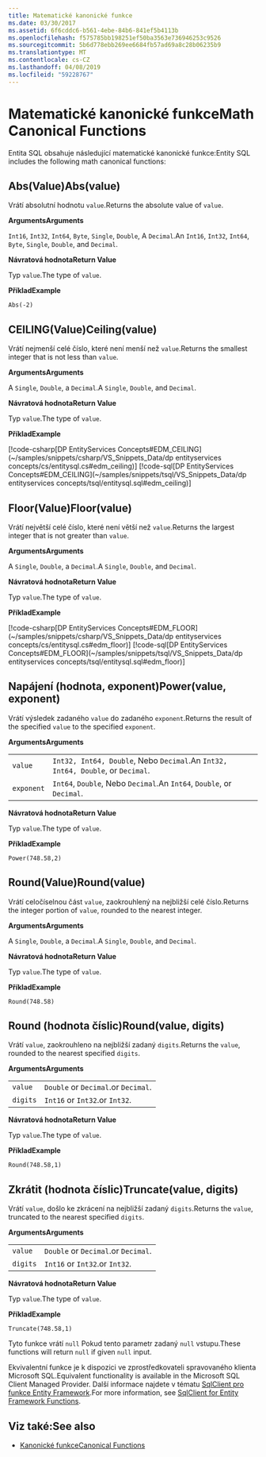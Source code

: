 ```yaml
---
title: Matematické kanonické funkce
ms.date: 03/30/2017
ms.assetid: 6f6cddc6-b561-4ebe-84b6-841ef5b4113b
ms.openlocfilehash: f575785bb198251ef50ba3563e736946253c9526
ms.sourcegitcommit: 5b6d778ebb269ee6684fb57ad69a8c28b06235b9
ms.translationtype: MT
ms.contentlocale: cs-CZ
ms.lasthandoff: 04/08/2019
ms.locfileid: "59228767"
---
```

# <a name="math-canonical-functions"></a><span data-ttu-id="78a08-102">Matematické kanonické funkce</span><span class="sxs-lookup"><span data-stu-id="78a08-102">Math Canonical Functions</span></span>

<span data-ttu-id="78a08-103">Entita SQL obsahuje následující matematické kanonické funkce:</span><span class="sxs-lookup"><span data-stu-id="78a08-103">Entity SQL includes the following math canonical functions:</span></span>
  
## <a name="absvalue"></a><span data-ttu-id="78a08-104">Abs(Value)</span><span class="sxs-lookup"><span data-stu-id="78a08-104">Abs(value)</span></span>

<span data-ttu-id="78a08-105">Vrátí absolutní hodnotu `value`.</span><span class="sxs-lookup"><span data-stu-id="78a08-105">Returns the absolute value of `value`.</span></span>

**<span data-ttu-id="78a08-106">Arguments</span><span class="sxs-lookup"><span data-stu-id="78a08-106">Arguments</span></span>**

<span data-ttu-id="78a08-107">`Int16`, `Int32`, `Int64`, `Byte`, `Single`, `Double`, A `Decimal`.</span><span class="sxs-lookup"><span data-stu-id="78a08-107">An `Int16`, `Int32`, `Int64`, `Byte`, `Single`, `Double`, and `Decimal`.</span></span>

**<span data-ttu-id="78a08-108">Návratová hodnota</span><span class="sxs-lookup"><span data-stu-id="78a08-108">Return Value</span></span>**

<span data-ttu-id="78a08-109">Typ `value`.</span><span class="sxs-lookup"><span data-stu-id="78a08-109">The type of `value`.</span></span>

**<span data-ttu-id="78a08-110">Příklad</span><span class="sxs-lookup"><span data-stu-id="78a08-110">Example</span></span>**

`Abs(-2)`

## <a name="ceilingvalue"></a><span data-ttu-id="78a08-111">CEILING(Value)</span><span class="sxs-lookup"><span data-stu-id="78a08-111">Ceiling(value)</span></span>

<span data-ttu-id="78a08-112">Vrátí nejmenší celé číslo, které není menší než `value`.</span><span class="sxs-lookup"><span data-stu-id="78a08-112">Returns the smallest integer that is not less than `value`.</span></span>

**<span data-ttu-id="78a08-113">Arguments</span><span class="sxs-lookup"><span data-stu-id="78a08-113">Arguments</span></span>**

<span data-ttu-id="78a08-114">A `Single`, `Double`, a `Decimal`.</span><span class="sxs-lookup"><span data-stu-id="78a08-114">A `Single`, `Double`, and `Decimal`.</span></span>

**<span data-ttu-id="78a08-115">Návratová hodnota</span><span class="sxs-lookup"><span data-stu-id="78a08-115">Return Value</span></span>**

<span data-ttu-id="78a08-116">Typ `value`.</span><span class="sxs-lookup"><span data-stu-id="78a08-116">The type of `value`.</span></span>

**<span data-ttu-id="78a08-117">Příklad</span><span class="sxs-lookup"><span data-stu-id="78a08-117">Example</span></span>**

[!code-csharp[DP EntityServices Concepts#EDM_CEILING](~/samples/snippets/csharp/VS_Snippets_Data/dp entityservices concepts/cs/entitysql.cs#edm_ceiling)]
[!code-sql[DP EntityServices Concepts#EDM_CEILING](~/samples/snippets/tsql/VS_Snippets_Data/dp entityservices concepts/tsql/entitysql.sql#edm_ceiling)]

## <a name="floorvalue"></a><span data-ttu-id="78a08-118">Floor(Value)</span><span class="sxs-lookup"><span data-stu-id="78a08-118">Floor(value)</span></span>

<span data-ttu-id="78a08-119">Vrátí největší celé číslo, které není větší než `value`.</span><span class="sxs-lookup"><span data-stu-id="78a08-119">Returns the largest integer that is not greater than `value`.</span></span>

**<span data-ttu-id="78a08-120">Arguments</span><span class="sxs-lookup"><span data-stu-id="78a08-120">Arguments</span></span>**

<span data-ttu-id="78a08-121">A `Single`, `Double`, a `Decimal`.</span><span class="sxs-lookup"><span data-stu-id="78a08-121">A `Single`, `Double`, and `Decimal`.</span></span>

**<span data-ttu-id="78a08-122">Návratová hodnota</span><span class="sxs-lookup"><span data-stu-id="78a08-122">Return Value</span></span>**

<span data-ttu-id="78a08-123">Typ `value`.</span><span class="sxs-lookup"><span data-stu-id="78a08-123">The type of `value`.</span></span>

**<span data-ttu-id="78a08-124">Příklad</span><span class="sxs-lookup"><span data-stu-id="78a08-124">Example</span></span>**

[!code-csharp[DP EntityServices Concepts#EDM_FLOOR](~/samples/snippets/csharp/VS_Snippets_Data/dp entityservices concepts/cs/entitysql.cs#edm_floor)]
[!code-sql[DP EntityServices Concepts#EDM_FLOOR](~/samples/snippets/tsql/VS_Snippets_Data/dp entityservices concepts/tsql/entitysql.sql#edm_floor)]

## <a name="powervalue-exponent"></a><span data-ttu-id="78a08-125">Napájení (hodnota, exponent)</span><span class="sxs-lookup"><span data-stu-id="78a08-125">Power(value, exponent)</span></span>

<span data-ttu-id="78a08-126">Vrátí výsledek zadaného `value` do zadaného `exponent`.</span><span class="sxs-lookup"><span data-stu-id="78a08-126">Returns the result of the specified `value` to the specified `exponent`.</span></span>

**<span data-ttu-id="78a08-127">Arguments</span><span class="sxs-lookup"><span data-stu-id="78a08-127">Arguments</span></span>**

|  |  |
|--|--|
|`value` | <span data-ttu-id="78a08-128">`Int32, Int64, Double`, Nebo `Decimal`.</span><span class="sxs-lookup"><span data-stu-id="78a08-128">An `Int32, Int64, Double`, or `Decimal`.</span></span> |
|`exponent` | <span data-ttu-id="78a08-129">`Int64`, `Double`, Nebo `Decimal`.</span><span class="sxs-lookup"><span data-stu-id="78a08-129">An `Int64`, `Double`, or `Decimal`.</span></span> |

**<span data-ttu-id="78a08-130">Návratová hodnota</span><span class="sxs-lookup"><span data-stu-id="78a08-130">Return Value</span></span>**

<span data-ttu-id="78a08-131">Typ `value`.</span><span class="sxs-lookup"><span data-stu-id="78a08-131">The type of `value`.</span></span>

**<span data-ttu-id="78a08-132">Příklad</span><span class="sxs-lookup"><span data-stu-id="78a08-132">Example</span></span>**

`Power(748.58,2)`

## <a name="roundvalue"></a><span data-ttu-id="78a08-133">Round(Value)</span><span class="sxs-lookup"><span data-stu-id="78a08-133">Round(value)</span></span>

<span data-ttu-id="78a08-134">Vrátí celočíselnou část `value`, zaokrouhlený na nejbližší celé číslo.</span><span class="sxs-lookup"><span data-stu-id="78a08-134">Returns the integer portion of `value`, rounded to the nearest integer.</span></span>

**<span data-ttu-id="78a08-135">Arguments</span><span class="sxs-lookup"><span data-stu-id="78a08-135">Arguments</span></span>**

<span data-ttu-id="78a08-136">A `Single`, `Double`, a `Decimal`.</span><span class="sxs-lookup"><span data-stu-id="78a08-136">A `Single`, `Double`, and `Decimal`.</span></span>

**<span data-ttu-id="78a08-137">Návratová hodnota</span><span class="sxs-lookup"><span data-stu-id="78a08-137">Return Value</span></span>**

<span data-ttu-id="78a08-138">Typ `value`.</span><span class="sxs-lookup"><span data-stu-id="78a08-138">The type of `value`.</span></span>

**<span data-ttu-id="78a08-139">Příklad</span><span class="sxs-lookup"><span data-stu-id="78a08-139">Example</span></span>**

`Round(748.58)`

## <a name="roundvalue-digits"></a><span data-ttu-id="78a08-140">Round (hodnota číslic)</span><span class="sxs-lookup"><span data-stu-id="78a08-140">Round(value, digits)</span></span>

<span data-ttu-id="78a08-141">Vrátí `value`, zaokrouhleno na nejbližší zadaný `digits`.</span><span class="sxs-lookup"><span data-stu-id="78a08-141">Returns the `value`, rounded to the nearest specified `digits`.</span></span>

**<span data-ttu-id="78a08-142">Arguments</span><span class="sxs-lookup"><span data-stu-id="78a08-142">Arguments</span></span>**

|  |  |
|--|--|
|`value`|`Double` <span data-ttu-id="78a08-143">or `Decimal`.</span><span class="sxs-lookup"><span data-stu-id="78a08-143">or `Decimal`.</span></span>|
|`digits`|`Int16` <span data-ttu-id="78a08-144">or `Int32`.</span><span class="sxs-lookup"><span data-stu-id="78a08-144">or `Int32`.</span></span>|

**<span data-ttu-id="78a08-145">Návratová hodnota</span><span class="sxs-lookup"><span data-stu-id="78a08-145">Return Value</span></span>**

<span data-ttu-id="78a08-146">Typ `value`.</span><span class="sxs-lookup"><span data-stu-id="78a08-146">The type of `value`.</span></span>

**<span data-ttu-id="78a08-147">Příklad</span><span class="sxs-lookup"><span data-stu-id="78a08-147">Example</span></span>**

`Round(748.58,1)`

## <a name="truncatevalue-digits"></a><span data-ttu-id="78a08-148">Zkrátit (hodnota číslic)</span><span class="sxs-lookup"><span data-stu-id="78a08-148">Truncate(value, digits)</span></span>

<span data-ttu-id="78a08-149">Vrátí `value`, došlo ke zkrácení na nejbližší zadaný `digits`.</span><span class="sxs-lookup"><span data-stu-id="78a08-149">Returns the `value`, truncated to the nearest specified `digits`.</span></span>

**<span data-ttu-id="78a08-150">Arguments</span><span class="sxs-lookup"><span data-stu-id="78a08-150">Arguments</span></span>**

|  |  |
|--|--|
|`value`|`Double` <span data-ttu-id="78a08-151">or `Decimal`.</span><span class="sxs-lookup"><span data-stu-id="78a08-151">or `Decimal`.</span></span>|
|`digits`|`Int16` <span data-ttu-id="78a08-152">or `Int32`.</span><span class="sxs-lookup"><span data-stu-id="78a08-152">or `Int32`.</span></span>|

**<span data-ttu-id="78a08-153">Návratová hodnota</span><span class="sxs-lookup"><span data-stu-id="78a08-153">Return Value</span></span>**

<span data-ttu-id="78a08-154">Typ `value`.</span><span class="sxs-lookup"><span data-stu-id="78a08-154">The type of `value`.</span></span>

**<span data-ttu-id="78a08-155">Příklad</span><span class="sxs-lookup"><span data-stu-id="78a08-155">Example</span></span>**

`Truncate(748.58,1)`  
  
 <span data-ttu-id="78a08-156">Tyto funkce vrátí `null` Pokud tento parametr zadaný `null` vstupu.</span><span class="sxs-lookup"><span data-stu-id="78a08-156">These functions will return `null` if given `null` input.</span></span>  
  
 <span data-ttu-id="78a08-157">Ekvivalentní funkce je k dispozici ve zprostředkovateli spravovaného klienta Microsoft SQL.</span><span class="sxs-lookup"><span data-stu-id="78a08-157">Equivalent functionality is available in the Microsoft SQL Client Managed Provider.</span></span> <span data-ttu-id="78a08-158">Další informace najdete v tématu [SqlClient pro funkce Entity Framework](../../../../../../docs/framework/data/adonet/ef/sqlclient-for-ef-functions.md).</span><span class="sxs-lookup"><span data-stu-id="78a08-158">For more information, see [SqlClient for Entity Framework Functions](../../../../../../docs/framework/data/adonet/ef/sqlclient-for-ef-functions.md).</span></span>  
  
## <a name="see-also"></a><span data-ttu-id="78a08-159">Viz také:</span><span class="sxs-lookup"><span data-stu-id="78a08-159">See also</span></span>

- [<span data-ttu-id="78a08-160">Kanonické funkce</span><span class="sxs-lookup"><span data-stu-id="78a08-160">Canonical Functions</span></span>](../../../../../../docs/framework/data/adonet/ef/language-reference/canonical-functions.md)
